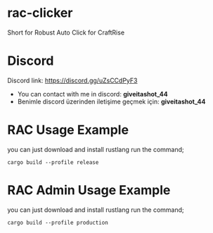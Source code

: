 # rac-clicker
Short for Robust Auto Click for CraftRise

# Discord
Discord link: https://discord.gg/uZsCCdPyF3

- You can contact with me in discord: **giveitashot_44**
- Benimle discord üzerinden iletişime geçmek için: **giveitashot_44**

# RAC Usage Example

you can just download and install rustlang run the command;

```
cargo build --profile release
```

# RAC Admin Usage Example

you can just download and install rustlang run the command;

```
cargo build --profile production
```
